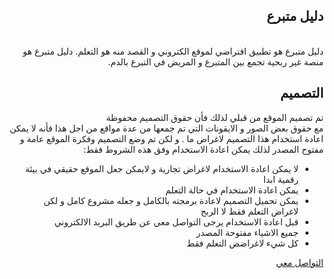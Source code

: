 <section dir="rtl">
      <h1 dir="rtl">دليل متبرع</h1>
      <p dir="rtl">
         <br>دليل متبرع هو تطبيق افتراضي لموقع الكتروني و القصد منه هو التعلم.
         دليل متبرع هو منصة غير ربحية تجمع بين المتبرع و المريض في التبرع بالدم.
      </p>
      <h1 dir="rtl">التصميم</h1>
      <p dir="rtl">
         تم تصميم الموقع من قبلي لذلك فأن حقوق التصميم محفوظة 
         <br>مع حقوق بعض الصور و الايقونات التي تم جمعها من عدة مواقع
         من اجل هذا فأنه لا يمكن اعادة استخدام هذا التصميم لاغراض ما .
         و لكن تم وضع التصميم وفكرة الموقع عامة و مفتوح المصدر لذلك
         يمكن اعادة الاستخدام وفق هذه الشروط فقط:
      </p>
      <ul dir="rtl">
         <li>لا يمكن اعادة الاستخدام لاغراض تجارية و لايمكن جعل الموقع حقيقي في بيئة رقمية ابدا</li>
         <li>يمكن اعادة الاستخدام في حالة التعلم</li>
         <li>يمكن تحميل التصميم لاعادة برمجته بالكامل و جعله مشروع كامل و لكن لاغراض التعلم فقط لا الربح</li>
         <li>قبل اعادة الاستخدام يرجى التواصل معي عن طريق البريد الالكتروني</li>
         <li>جميع الاشياء مفتوحة المصدر</li>
         <li>كل شيء لاغراضض التعلم فقط</li>
      </ul>
      <a dir="rtl" href="mailto:frsdjefaflia@gmail.com">التواصل معي</a>
   </section>
